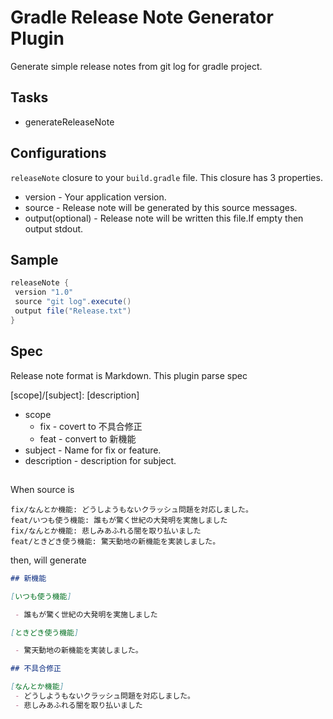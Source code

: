 Gradle Release Note Generator Plugin
======================

Generate simple release notes from git log for gradle project.

Tasks
--------

 - generateReleaseNote

Configurations
--------------

`releaseNote` closure to your `build.gradle` file. This closure has 3 properties.

 - version - Your application version.
 - source - Release note will be generated by this source messages.
 - output(optional) - Release note will be written this file.If empty then output stdout. 

Sample
------

```groovy
releaseNote {
 version "1.0"
 source "git log".execute()
 output file("Release.txt")
}
```

Spec
-----

Release note format is Markdown. This plugin parse spec

  [scope]/[subject]: [description]
  
 - scope
   - fix - covert to 不具合修正
   - feat - convert to 新機能
 - subject - Name for fix or feature.
 - description - description for subject.
 
## 

When source is

```
fix/なんとか機能: どうしようもないクラッシュ問題を対応しました。
feat/いつも使う機能: 誰もが驚く世紀の大発明を実施しました
fix/なんとか機能: 悲しみあふれる闇を取り払いました
feat/ときどき使う機能: 驚天動地の新機能を実装しました。
```

then, will generate

```markdown
## 新機能

[いつも使う機能]

 - 誰もが驚く世紀の大発明を実施しました

[ときどき使う機能]

 - 驚天動地の新機能を実装しました。

## 不具合修正

[なんとか機能]
 - どうしようもないクラッシュ問題を対応しました。
 - 悲しみあふれる闇を取り払いました
```